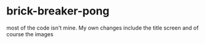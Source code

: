 # brick-breaker-pong
most of the code isn't mine. My own changes include the title screen and of course the images
